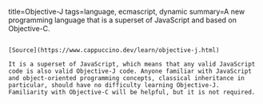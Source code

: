 title=Objective-J
tags=language, ecmascript, dynamic
summary=A new programming language that is a superset of JavaScript and based on Objective-C.
~~~~~~

[Source](https://www.cappuccino.dev/learn/objective-j.html)

It is a superset of JavaScript, which means that any valid JavaScript code is also valid Objective-J code. Anyone familiar with JavaScript and object-oriented programming concepts, classical inheritance in particular, should have no difficulty learning Objective-J. Familiarity with Objective-C will be helpful, but it is not required.
